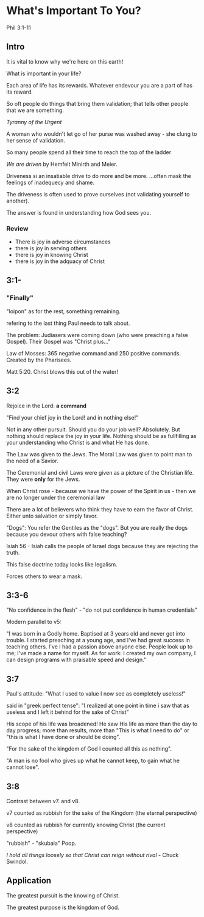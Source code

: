 # What's Important To You?

Phil 3:1-11

## Intro

It is vital to know why we're here on this earth! 

What is important in your life? 

Each area of life has its rewards. Whatever endevour you are a part of has its
reward. 

So oft people do things that bring them validation; that tells other people that
we are something.

_Tyranny of the Urgent_

A woman who wouldn't let go of her purse was washed away - she clung  to her
sense of validation.

So many people spend all their time to reach the top of the ladder 

_We are driven_ by Hemfelt Minirth and Meier. 

Driveness si an insatiable drive to do more and be more. ...often mask the
feelings of inadequecy and shame. 

The driveness is often used to prove ourselves (not validating yourself to another).

The answer is found in understanding how God sees you.

### Review

* There is joy in adverse circumstances 
* there is joy in serving others
* there is joy in knowing Christ
* there is joy in the adquacy of Christ

## 3:1-

### "Finally"

"loipon" as for the rest, something remaining.

refering to the last thing Paul needs to talk about.

The problem: Judiasers were coming down (who were preaching a false Gospel).
Their Gospel was "Christ plus..."

Law of Mosses: 365 negative command and 250 positive commands. Created by the
Pharisees. 

Matt 5:20. Christ blows this out of the water!

## 3:2

Rejoice in the Lord: __a command__

"Find your chief joy in the Lord! and in nothing else!"

Not in any other pursuit. Should you do your job well? Absolutely. But nothing
should replace the joy in your life. Nothing should be as fullfilling as your
understanding who Christ is and what He has done.

The Law was given to the Jews. The Moral Law was given to point man to the need
of a Savior.

The Ceremonial and civil Laws were given as a picture of the Christian life. They were
__only__ for the Jews. 

When Christ rose - because we have the power of the Spirit in us - then we are no
longer under the ceremonial law

There are a lot of believers who think they have to earn the favor of Christ.
Either unto salvation or simply favor.

"Dogs": You refer the Gentiles as the "dogs". But you are really the dogs
because you devour others with false teaching?

Isiah 56 - Isiah calls the people of Israel dogs because they are rejecting the
truth.

This false doctrine today looks like legalism.

Forces others to wear a mask. 

## 3:3-6 

"No confidence in the flesh" - "do not put confidence in human credentials"

Modern parallel to v5:

"I was born in a Godly home. Baptised at 3 years old and never got into trouble.
I started preaching at a young age, and I've had great success in teaching
others. I've I had a passion above anyone else. People look up to me; I've made
a name for myself. As for work: I created my own company, I can design programs
with praisable speed and design."

## 3:7

Paul's attitude: "What I used to value I now see as completely useless!"

said in "greek perfect tense": "I realized at one point in time i saw that as
useless and I left it behind for the sake of Christ"

His scope of his life was broadened! He saw His life as more than the day to day
progress; more than results, more than "This is what I need to do" or "this is
what I have done or should be doing".

"For the sake of the kingdom of God I counted all this as nothing".
 
"A man is no fool who gives up what he cannot keep, to gain what he cannot
lose".

## 3:8

Contrast between v7. and v8.

v7 counted as rubbish for the sake of the Kingdom (the eternal perspective)

v8 counted as rubbish for currently knowing Christ (the current perspective)

"rubbish" - "skubala" Poop.

_I hold all things loosely so that  Christ can reign without rival_ - Chuck
Swindol.

## Application

The greatest pursuit is the knowing of Christ.

The greatest purpose is the kingdom of God.

